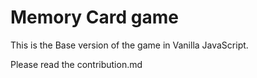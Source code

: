 # Memory Card game

This is the Base version of the game in Vanilla JavaScript.

<!-- TODO: contribution.md link  -->

Please read the contribution.md

